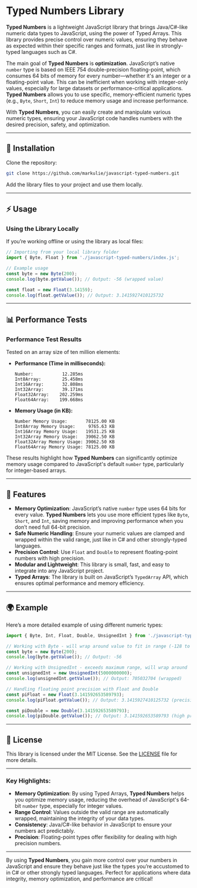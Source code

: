 # Typed Numbers Library

**Typed Numbers** is a lightweight JavaScript library that brings Java/C#-like numeric data types to JavaScript, using the power of Typed Arrays. This library provides precise control over numeric values, ensuring they behave as expected within their specific ranges and formats, just like in strongly-typed languages such as C#.

The main goal of **Typed Numbers** is **optimization**. JavaScript’s native `number` type is based on IEEE 754 double-precision floating-point, which consumes 64 bits of memory for every number—whether it's an integer or a floating-point value. This can be inefficient when working with integer-only values, especially for large datasets or performance-critical applications. **Typed Numbers** allows you to use specific, memory-efficient numeric types (e.g., `Byte`, `Short`, `Int`) to reduce memory usage and increase performance.

With **Typed Numbers**, you can easily create and manipulate various numeric types, ensuring your JavaScript code handles numbers with the desired precision, safety, and optimization.

---

## 🚀 Installation

Clone the repository:

```bash
git clone https://github.com/markulie/javascript-typed-numbers.git
```

Add the library files to your project and use them locally.

---

## ⚡ Usage

### **Using the Library Locally**

If you’re working offline or using the library as local files:

```javascript
// Importing from your local library folder
import { Byte, Float } from './javascript-typed-numbers/index.js';

// Example usage
const byte = new Byte(200);
console.log(byte.getValue()); // Output: -56 (wrapped value)

const float = new Float(3.14159);
console.log(float.getValue()); // Output: 3.1415927410125732
```

---

## 📊 Performance Tests

### **Performance Test Results**
Tested on an array size of ten million elements:

- **Performance (Time in milliseconds):**
  ```
  Number:           12.285ms
  Int8Array:        25.458ms
  Int16Array:       32.808ms
  Int32Array:       39.171ms
  Float32Array:    202.259ms
  Float64Array:    199.668ms
  ```

- **Memory Usage (in KB):**
  ```
  Number Memory Usage:       78125.00 KB
  Int8Array Memory Usage:     9765.63 KB
  Int16Array Memory Usage:   19531.25 KB
  Int32Array Memory Usage:   39062.50 KB
  Float32Array Memory Usage: 39062.50 KB
  Float64Array Memory Usage: 78125.00 KB
  ```

These results highlight how **Typed Numbers** can significantly optimize memory usage compared to JavaScript's default `number` type, particularly for integer-based arrays.

---

## 🌟 Features

- **Memory Optimization**: JavaScript’s native `number` type uses 64 bits for every value. **Typed Numbers** lets you use more efficient types like `Byte`, `Short`, and `Int`, saving memory and improving performance when you don’t need full 64-bit precision.
- **Safe Numeric Handling**: Ensure your numeric values are clamped and wrapped within the valid range, just like in C# and other strongly-typed languages.
- **Precision Control**: Use `Float` and `Double` to represent floating-point numbers with high precision.
- **Modular and Lightweight**: This library is small, fast, and easy to integrate into any JavaScript project.
- **Typed Arrays**: The library is built on JavaScript’s `TypedArray` API, which ensures optimal performance and memory efficiency.

---

## 🌍 Example

Here’s a more detailed example of using different numeric types:

```javascript
import { Byte, Int, Float, Double, UnsignedInt } from './javascript-typed-numbers/index.js';

// Working with Byte - will wrap around value to fit in range (-128 to 127)
const byte = new Byte(200);
console.log(byte.getValue()); // Output: -56

// Working with UnsignedInt - exceeds maximum range, will wrap around
const unsignedInt = new UnsignedInt(5000000000);
console.log(unsignedInt.getValue()); // Output: 705032704 (wrapped)

// Handling floating point precision with Float and Double
const piFloat = new Float(3.141592653589793);
console.log(piFloat.getValue()); // Output: 3.1415927410125732 (precision loss)

const piDouble = new Double(3.141592653589793);
console.log(piDouble.getValue()); // Output: 3.141592653589793 (high precision)
```

---

## 📄 License

This library is licensed under the MIT License. See the [LICENSE](./LICENSE) file for more details.

---

### Key Highlights:
- **Memory Optimization**: By using Typed Arrays, **Typed Numbers** helps you optimize memory usage, reducing the overhead of JavaScript's 64-bit `number` type, especially for integer values.
- **Range Control**: Values outside the valid range are automatically wrapped, maintaining the integrity of your data types.
- **Consistency**: Java/C#-like behavior in JavaScript to ensure your numbers act predictably.
- **Precision**: Floating-point types offer flexibility for dealing with high precision numbers.

---

By using **Typed Numbers**, you gain more control over your numbers in JavaScript and ensure they behave just like the types you’re accustomed to in C# or other strongly typed languages. Perfect for applications where data integrity, memory optimization, and performance are critical!